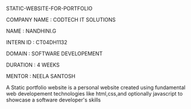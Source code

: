STATIC-WEBSITE-FOR-PORTFOLIO

COMPANY NAME : CODTECH IT SOLUTIONS

NAME : NANDHINI.G

INTERN ID : CT04DH1132

DOMAIN : SOFTWARE DEVELOPEMENT

DURATION : 4 WEEKS

MENTOR : NEELA SANTOSH

A Static portfolio website is a personal website created using fundamental web developement technologies like html,css,and optionally javascript to showcase a software developer's skills
